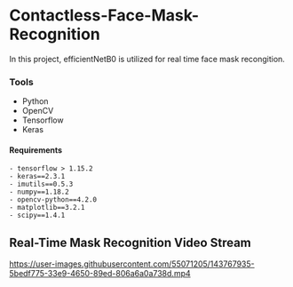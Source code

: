 # Contactless-Face-Mask-Recognition
In this project, efficientNetB0 is utilized for real time face mask recongition. 


### Tools 
* Python
* OpenCV
* Tensorflow
* Keras

#### Requirements 
```
- tensorflow > 1.15.2 
- keras==2.3.1
- imutils==0.5.3
- numpy==1.18.2
- opencv-python==4.2.0
- matplotlib==3.2.1
- scipy==1.4.1
```
## Real-Time Mask Recognition Video Stream

          
https://user-images.githubusercontent.com/55071205/143767935-5bedf775-33e9-4650-89ed-806a6a0a738d.mp4



